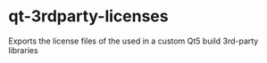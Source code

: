 # qt-3rdparty-licenses
Exports the license files of the used in a custom Qt5 build 3rd-party libraries
